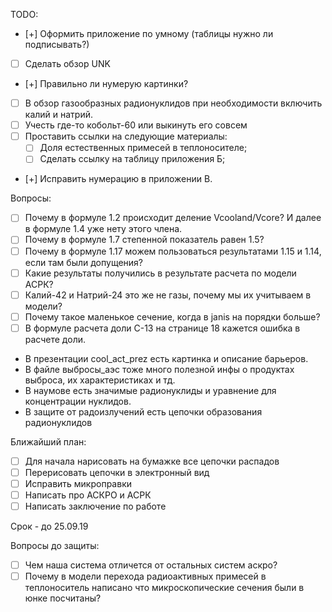 TODO:
- [+] Оформить приложение по умному (таблицы нужно ли подписывать?)
- [ ] Сделать обзор UNK
- [+] Правильно ли нумерую картинки?
- [ ] В обзор газообразных радионуклидов при необходимости включить калий и натрий.
- [ ] Учесть где-то кобольт-60 или выкинуть его совсем
- [ ] Проставить ссылки на следующие материалы:
	-[ ] Доля естественных примесей в теплоносителе;
	-[ ] Сделать ссылку на таблицу приложения Б;
- [+] Исправить нумерацию в приложении В.

Вопросы:
- [ ] Почему в формуле 1.2 происходит деление Vcooland/Vcore? И далее в формуле 1.4 уже нету этого члена. 
- [ ] Почему в формуле 1.7 степенной показатель равен 1.5?
- [ ] Почему в формуле 1.17 можем пользоваться результатами 1.15 и 1.14, если там были допущения?
- [ ] Какие результаты получились в результате расчета по модели АСРК?
- [ ] Калий-42 и Натрий-24 это же не газы, почему мы их учитываем в модели?
- [ ] Почему такое маленькое сечение, когда в janis на порядки больше?
- [ ] В формуле расчета доли C-13 на странице 18 кажется ошибка в расчете доли.

- В презентации cool_act_prez есть картинка и описание барьеров.
- В файле выбросы_аэс тоже много полезной инфы о продуктах выброса, их характеристиках и тд.
- В наумове есть значимые радионуклиды и уравнение для концентрации нуклидов.
- В защите от радоизлучений есть цепочки образования радионуклидов

Ближайший план:
- [ ] Для начала нарисовать на бумажке все цепочки распадов 
- [ ] Перерисовать цепочки в электронный вид
- [ ] Исправить микроправки
- [ ] Написать про АСКРО и АСРК
- [ ] Написать заключение по работе

Срок - до 25.09.19


Вопросы до защиты:
- [ ] Чем наша система отличется от остальных систем аскро?
- [ ] Почему в модели перехода радиоактивных примесей в теплоноситель написано что микроскопические сечения были в юнке посчитаны?
